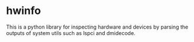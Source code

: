 hwinfo
======

This is a python library for inspecting hardware and devices by parsing 
the outputs of system utils such as lspci and dmidecode.



